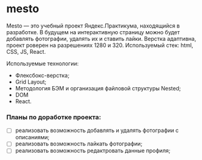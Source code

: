 # mesto

Mesto — это учебный проект Яндекс.Практикума, находящийся в разработке. В будущем на интерактивную страницу можно будет добавлять фотографии, удалять их и ставить лайки. Верстка адаптивна, проект роверен на разрешениях 1280 и 320. Используемый стек: html, CSS, JS, React.

Используемые технологии:
- Флексбокс-верстка;
- Grid Layout;
- Методология БЭМ и организация файловой структуры Nested;
- DOM
- React.

### Планы по доработке проекта:

- [ ] реализовать возможность добавлять и удалять фотографии с описаниями;
- [ ] реализовать возможность лайкать фотографии;
- [ ] реализовать возможность редактровать данные профиля;
